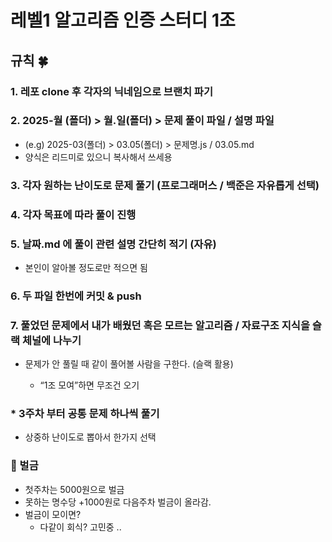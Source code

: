 # 레벨1 알고리즘 인증 스터디 1조

## 규칙 🍀

### 1. 레포 clone 후 각자의 닉네임으로 브랜치 파기

### 2. 2025-월 (폴더) > 월.일(폴더) > 문제 풀이 파일 / 설명 파일

- (e.g) 2025-03(폴더) > 03.05(폴더) > 문제명.js / 03.05.md
- 양식은 리드미로 있으니 복사해서 쓰세용

### 3. 각자 원하는 난이도로 문제 풀기 (프로그래머스 / 백준은 자유롭게 선택)

### 4. 각자 목표에 따라 풀이 진행

### 5. 날짜.md 에 풀이 관련 설명 간단히 적기 (자유)

- 본인이 알아볼 정도로만 적으면 됨

### 6. 두 파일 한번에 커밋 & push


### 7. 풀었던 문제에서 내가 배웠던 혹은 모르는 알고리즘 / 자료구조 지식을 슬랙 체널에 나누기

- 문제가 안 풀릴 때 같이 풀어볼 사람을 구한다. (슬랙 활용)

  - “1조 모여”하면 무조건 오기

### * 3주차 부터 공통 문제 하나씩 풀기

  - 상중하 난이도로 뽑아서 한가지 선택



### 🔽 벌금

* 첫주차는 5000원으로 벌금
* 못하는 명수당 +1000원로 다음주차 벌금이 올라감.
* 벌금이 모이면?
    * 다같이 회식? 고민중 .. 

